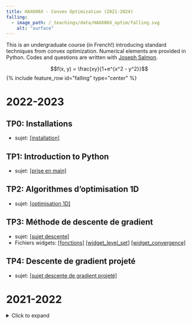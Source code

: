 ```yaml
---
title: HAX606X - Convex Optimization (2021-2024)
falling:
  - image_path: /_teachings/data/HAX606X_optim/falling.svg
    alt: "surface"
---
```


This is an undergraduate course (in French!) introducing standard techniques from convex optimization. Numerical elements are provided in Python. Codes and questions are written with [Joseph Salmon](http://josephsalmon.eu).

$$f(x, y) = \frac{xy}{1+e^{x^2 - y^2}}$$
{% include feature_row id="falling" type="center" %}

# 2022-2023


<h2> TP0: Installations </h2>
<ul>
<li> sujet: <a href="{{ site.url }}/_teachings/data/HAX606X_optim/tp0_quarto.html">[installation]</a> </li>
</ul>



<h2> TP1: Introduction to Python </h2>
<ul>
<li> sujet: <a href="{{ site.url }}/_teachings/data/HAX606X_optim/tp1_quarto.html">[prise en main]</a> </li>
</ul>

<h2> TP2: Algorithmes d’optimisation 1D </h2>
<ul>
<li> sujet: <a href="{{ site.url }}/_teachings/data/HAX606X_optim/tp2_quarto.html">[optimisation 1D]</a> </li>
</ul>

<h2> TP3: Méthode de descente de gradient </h2>
<ul>
<li> sujet: <a href="{{ site.url }}/_teachings/data/HAX606X_optim/tp3_quarto.html">[sujet descente]</a> </li>
  <li> Fichiers widgets: <a href="{{ site.url }}/_teachings/data/HAX606X_optim/dico_math_functions.py">[fonctions]</a> <a href="{{ site.url }}/_teachings/data/HAX606X_optim/widget_level_set.py">[widget_level_set]</a>   <a href="{{ site.url }}/_teachings/data/HAX606X_optim/widget_convergence.py">[widget_convergence]</a></li>
</ul>

<h2> TP4: Descente de gradient projeté</h2>
<ul>
<li> sujet: <a href="{{ site.url }}/_teachings/data/HAX606X_optim/tp4_quarto.html">[sujet descente de gradient projeté]</a> </li>
</ul>

# 2021-2022

<details>
  <summary>Click to expand</summary>

  <h2> TP1: Introduction to Python </h2>

  <li> sujet: <a href="{{ site.url }}/_teachings/data/HAX606X_optim/tp1_sujet.pdf"> [pdf]</a></li>
  <li> code: <a href="{{ site.url }}/_teachings/data/HAX606X_optim/tp1_sujet.py">[py]</a> </li>

  <h2> TP2: First 1D algorithms: bissection and golden search methods </h2>

  <li> sujet: <a href="{{ site.url }}/_teachings/data/HAX606X_optim/tp2_sujet.pdf">[pdf]</a></li>

  <h2> TP3: Gradient descent and coordinate descent </h2>

  <li> sujet: <a href="{{ site.url }}/_teachings/data/HAX606X_optim/tp3_sujet.pdf">[pdf]</a></li>
  <li> widgets: <a href="{{ site.url }}/_teachings/data/HAX606X_optim/dico_math_functions.py">[fonctions]</a> <a href="{{ site.url }}/_teachings/data/HAX606X_optim/widget_level_set.py">[widget_level_set]</a>   <a href="{{ site.url }}/_teachings/data/HAX606X_optim/widget_convergence.py">[widget_convergence]</a></li>

  It is necessary to have an up-to-date version of matplotlib to run the widgets. Numba and Ipython are also used.
  This is the corner stone of the course !!

  <h2> TP4: Projected gradient descent and application </h2>

  <li> sujet: <a href="{{ site.url }}/_teachings/data/HAX606X_optim/tp4_sujet.pdf">[pdf]</a></li>
  <li> widgets: <a href="{{ site.url }}/_teachings/data/HAX606X_optim/dico_math_functions.py">[fonctions]</a> <a href="{{ site.url }}/_teachings/data/HAX606X_optim/widget_level_set.py">[widget_level_set]</a>   <a href="{{ site.url }}/_teachings/data/HAX606X_optim/widget_convergence.py"> [widget_convergence]</a> (same as TP3, but still relevant!) </li>
  <li> dataset: <a href="{{ site.url }}/_teachings/data/HAX606X_optim/datasets/Iowa_Liquor_tp.csv">[iowa_alcohol]</a></li>
  <li> script with dataset: <a href="{{ site.url }}/_teachings/data/HAX606X_optim/script_season.py">[alcohol_script]</a></li>

  The dataset available here is an already preprocessed and subdataset of the original IowaLiquor dataset (link in the alcohol script file).


</details>
